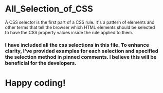 # All_Selection_of_CSS
<p>A CSS selector is the first part of a CSS rule. It's a pattern of elements and other terms that tell the browser which HTML elements should be selected to have the CSS property values inside the rule applied to them.</p> 
<h3>I have included all the css selections in this file. To enhance clarity, I've provided examples for each selection and specified the selection method in pinned comments. I believe this will be beneficial for the developers.<h3/>
<h1>Happy coding!</h1>
